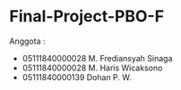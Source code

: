 # Final-Project-PBO-F
Anggota :
- 05111840000028 M. Frediansyah Sinaga
- 05111840000028 M. Haris Wicaksono
- 05111840000139 Dohan P. W.
